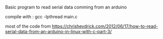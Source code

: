 Basic program to read serial data comming from an arduino

compile with : gcc -lpthread main.c

most of the code from https://chrisheydrick.com/2012/06/17/how-to-read-serial-data-from-an-arduino-in-linux-with-c-part-3/
